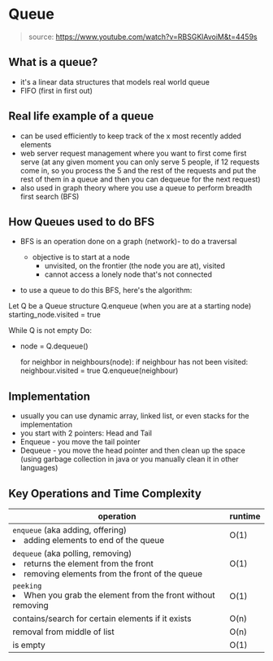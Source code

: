 # Queue
> source: https://www.youtube.com/watch?v=RBSGKlAvoiM&t=4459s

## What is a queue?
- it's a linear data structures that models real world queue
- FIFO (first in first out)

## Real life example of a queue
- can be used efficiently to keep track of the x most recently added elements
- web server request management where you want to first come first serve (at any given moment you can only serve 5 people, if 12 requests come in, so you process the 5 and the rest of the requests and put the rest of them in a queue and then you can dequeue for the next request)
- also used in graph theory where you use a queue to perform breadth first search (BFS)

## How Queues used to do BFS
- BFS is an operation done on a graph (network)- to do a traversal
  - objective is to start at a node 
    - unvisited, on the frontier (the node you are at), visited
    - cannot access a lonely node that's not connected

- to use a queue to do this BFS, here's the algorithm:

Let Q be a Queue structure
Q.enqueue (when you are at a starting node)
starting_node.visited = true

While Q is not empty Do:
  - node = Q.dequeue()

    for neighbor in neighbours(node):
      if neighbour has not been visited:
        neighbour.visited = true
        Q.enqueue(neighbour)

## Implementation
- usually you can use dynamic array, linked list, or even stacks for the implementation
- you start with 2 pointers: Head and Tail
- Enqueue - you move the tail pointer
- Dequeue - you move the head pointer and then clean up the space (using garbage collection in java or you manually clean it in other languages)

## Key Operations and Time Complexity

| operation | runtime |
| --------- | ------- |
| `enqueue` (aka adding, offering) <li>adding elements to end of the queue</li> | O(1) |
| `dequeue` (aka polling, removing) <li>returns the element from the front </li><li> removing elements from the front of the queue </li> | O(1) |
| `peeking` <li>When you grab the element from the front without removing</li> | O(1) | 
| contains/search for certain elements if it exists | O(n) |
| removal from middle of list | O(n) | 
| is empty | O(1) |


